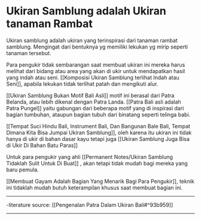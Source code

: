 # Ukiran Samblung adalah Ukiran tanaman Rambat

Ukiran samblung adalah ukiran yang terinspirasi dari tanaman rambat samblung. Mengingat dari bentuknya yg memiliki lekukan yg mirip seperti tanaman tersebut.

Para pengukir tidak sembarangan saat membuat ukiran ini mereka harus melihat dari bidang atau area yang akan di ukir untuk mendapatkan hasil yang indah atau seni. [[Komposisi Ukiran Samblung terlihat Indah atau Seni]], apabila lekukan tidak terlihat patah dan mengikuti alur.

[[Ukiran Samblung Bukan Motif Bali Asli]] motif ini berasal dari Patra Belanda, atau lebih dikenal dengan Patra Landa. [[Patra Bali asli adalah Patra Pungel]] yaitu gabungan dari beberapa motif yang di inspirasi dari bagian tumbuhan, ataupun bagian tubuh dari binatang seperti telinga babi.

[[Tempat Suci Hindu Bali, Instrument Bali, Dan Bangunan Bale Bali, Tempat Dimana Kita Bisa Jumpai Ukiran Samblung]], oleh karena itu ukiran ini tidak hanya di ukir di bahan dasar kayu tetapi juga [[Ukiran Samblung Juga Bisa di Ukir Di Bahan Batu Paras]]

Untuk para pengukir yang ahli [[Permanent Notes/Ukiran Samblung Tidaklah Sulit Untuk Di Buat]] , akan tetapi tidak mudah bagi mereka yang baru pemula.

[[Membuat Gayam Adalah Bagian Yang Menarik Bagi Para Pengukir]], teknik ini tidaklah mudah butuh keterampilan khusus saat membuat bagian ini. 








---

-literature source: [[Pengenalan Patra Dalam Ukiran Bali#^93b959]]

---
